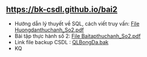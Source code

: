 ## https://bk-csdl.github.io/bai2
- Hướng dẫn lý thuyết về SQL, cách viết truy vấn: [File Huongdanthuchanh_So2.pdf](https://github.com/ZhangRuRiGuang/Hust/blob/main/CSDL/Th%E1%BB%B1c%20h%C3%A0nh/Huongdanthuchanh_So2.pdf)
- Bài tập thực hành số 2: [File Baitapthuchanh_So2.pdf](https://github.com/ZhangRuRiGuang/Hust/blob/main/CSDL/Th%E1%BB%B1c%20h%C3%A0nh/Baitapthuchanh_So2.pdf)
- Link file backup CSDL : [QLBongDa.bak](https://github.com/ZhangRuRiGuang/Hust/blob/main/CSDL/Th%E1%BB%B1c%20h%C3%A0nh/QLBongDa.bak)
- KQ
